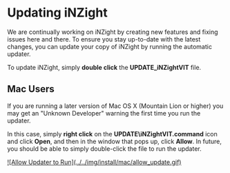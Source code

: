 # Updating iNZight

We are continually working on iNZight by creating new features and fixing issues here and there. To ensure you stay up-to-date with the latest changes, you can update your copy of iNZight by running the automatic updater.

To update iNZight, simply __double click__ the __UPDATE\_iNZightVIT__ file.


## Mac Users

If you are running a later version of Mac OS X (Mountain Lion or higher) you may get an "Unknown Developer" warning the first time you run the updater.

In this case, simply __right click__ on the __UPDATE\iNZightVIT.command__ icon and click __Open__, and then in the window that pops up, click __Allow__. In future, you should be able to simply double-click the file to run the updater.

<a href="../../img/install/mac/allow_update.gif" target="_blank" class="thumb">
![Allow Updater to Run](../../img/install/mac/allow_update.gif)
</a>
